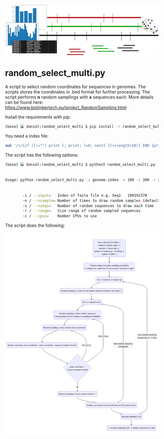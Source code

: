 ![Header](img/randomsampling_header.png)

# random_select_multi.py
A script to select random coordinates for sequences in genomes. The scripts stores the coordinates in .bed format for further processing.
The script performs **n** random samplings with **x** sequences each. More details can be found here: https://www.biotinkertech.eu/project_RandomSampling.html


Install the requirements with pip:

```bash
(base) 💻 daniel:random_select_multi $ pip install -r random_select_multi_requirementes.txt 
```

You need a index file:
```bash
awk '/>/{if (l!="") print l; print; l=0; next} {l+=length($0)} END {print l}' genome.fa | paste - - | cut -d ">" -f2 > genome.index
```

The script has the following options:

```bash 
(base) 💻 daniel:random_select_multi $ python3 random_select_multi.py 


Usage: python random_select_multi.py -i genome.index -n 100 -s 300 -r 200:20000 -c 1


        -i / --input=   Index of fasta file e.g. Seq1   199192370
        -n / --nsample= Number of times to draw random samples (default 100)
        -s / --nseqs=   Number of random sequences to draw each time
        -r / --range=   Size range of random sampled sequences
        -c / --cpus=    Number CPUs to use
```

The script does the following:

![Flowchart of random_select_multi.py](img/random_select_multi_flowchart1.png)
